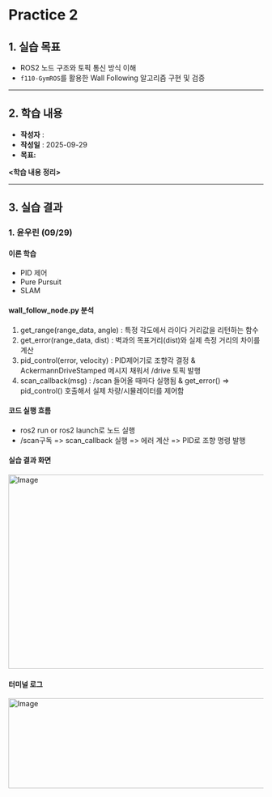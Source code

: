 # Practice 2

## 1. 실습 목표
- ROS2 노드 구조와 토픽 통신 방식 이해
- `f110-GymROS`를 활용한 Wall Following 알고리즘 구현 및 검증

---
## 2. 학습 내용
  
- **작성자** : 
- **작성일** : 2025-09-29
- **목표:** 

**<학습 내용 정리>**<br>


---
## 3. 실습 결과

### 1. 윤우린 (09/29)

#### 이론 학습
- PID 제어
- Pure Pursuit
- SLAM
  
#### wall_follow_node.py 분석
1. get_range(range_data, angle) 
: 특정 각도에서 라이다 거리값을 리턴하는 함수
2. get_error(range_data, dist) 
: 벽과의 목표거리(dist)와 실제 측정 거리의 차이를 계산
3. pid_control(error, velocity) 
: PID제어기로 조향각 결정 & AckermannDriveStamped 메시지 채워서 /drive 토픽 발행
4. scan_callback(msg)
: /scan 들어올 때마다 실행됨 & get_error() => pid_control() 호출해서 실제 차량/시뮬레이터를 제어함

#### 코드 실행 흐름
- ros2 run or ros2 launch로 노드 실행
- /scan구독 => scan_callback 실행 => 에러 계산 => PID로 조향 명령 발행
  
#### 실습 결과 화면 
<img width="900" height="384" alt="Image" src="https://github.com/user-attachments/assets/fcfcc659-d25f-49cf-9a03-eb401e578060" />

#### 터미널 로그 
<img width="553" height="178" alt="Image" src="https://github.com/user-attachments/assets/1c7450eb-eb32-497f-a956-01e7d35a5717" />

